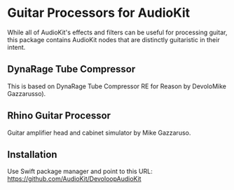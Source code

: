 # Guitar Processors for AudioKit

While all of AudioKit's effects and filters can be useful for processing guitar,
this package contains AudioKit nodes that are distinctly guitaristic in their intent.

## DynaRage Tube Compressor 

This is based on DynaRage Tube Compressor RE for Reason by DevoloMike Gazzarusso).

## Rhino Guitar Processor

Guitar amplifier head and cabinet simulator by Mike Gazzaruso.

## Installation

Use Swift package manager and point to this URL: https://github.com/AudioKit/DevoloopAudioKit
